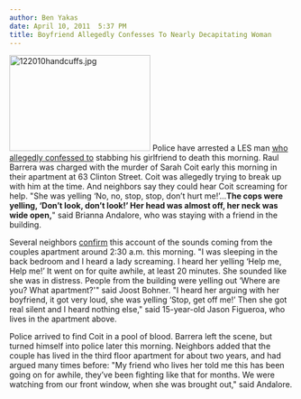 ```yaml
---
author: Ben Yakas
date: April 10, 2011  5:37 PM
title: Boyfriend Allegedly Confesses To Nearly Decapitating Woman
---
```


<p><span class="mt-enclosure mt-enclosure-image" style="display: inline;"> <img alt="122010handcuffs.jpg" src="https://web.archive.org/web/20120603051719im_/http://gothamist.com/attachments/jsaxena/122010handcuffs.jpg" width="250" height="170" class="image-left"> </span>Police have arrested a LES man <a href="https://web.archive.org/web/20120603051719/http://www.nydailynews.com/news/ny_crime/2011/04/10/2011-04-10_woman_begged_killer_to_stop_get_off_me.html">who allegedly confessed to</a> stabbing his girlfriend to death this morning. Raul Barrera was charged with the murder of Sarah Coit early this morning in their apartment at 63 Clinton Street.  Coit was allegedly trying to break up with him at the time. And neighbors say they could hear Coit screaming for help. &quot;She was yelling &#x2018;No, no, stop, stop, don&#x2019;t hurt me!&#x2019;...<strong>The cops were yelling, &#x2018;Don&#x2019;t look, don&#x2019;t look!&#x2019; Her head was almost off, her neck was wide open,</strong>&quot; said Brianna Andalore, who was staying with a friend in the building. </p>

<p>Several neighbors <a href="https://web.archive.org/web/20120603051719/http://www.nypost.com/p/news/local/manhattan/woman_fatally_stabbed_inside_les_fBM6d3fWnpRDl1joRPSRNO">confirm</a> this account of the sounds coming from the couples apartment around 2:30 a.m. this morning. &quot;I was sleeping in the back bedroom and I heard a lady screaming. I heard her yelling &#x2018;Help me, Help me!&#x2019; It went on for quite awhile, at least 20 minutes. She sounded like she was in distress. People from the building were yelling out &#x2018;Where are you? What apartment?&apos;&quot; said Joost Bohner. &quot;I heard her arguing with her boyfriend, it got very loud, she was yelling &#x2018;Stop, get off me!&#x2019; Then she got real silent and I heard nothing else,&quot; said 15-year-old Jason Figueroa, who lives in the apartment above.</p>

<p>Police arrived to find Coit in a pool of blood. Barrera left the scene, but turned himself into police later this morning. Neighbors added that the couple has lived in the third floor apartment for about two years, and had argued many times before: &quot;My friend who lives her told me this has been going on for awhile, they&#x2019;ve been fighting like that for months. We were watching from our front window, when she was brought out,&quot; said Andalore.</p>